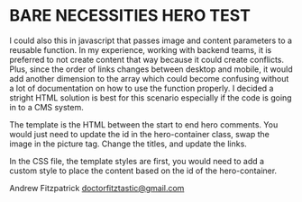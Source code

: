 # BARE NECESSITIES HERO TEST

I could also this in javascript that passes image and content parameters to a reusable function. In my experience, working with backend teams, it is preferred to not create content that way because it could create conflicts. Plus, since the order of links changes between desktop and mobile, it would add another dimension to the array which could become confusing without a lot of documentation on how to use the function properly. I decided a stright HTML solution is best for this scenario especially if the code is going in to a CMS system.

The template is the HTML between the start to end hero comments. You would just need to update the id in the hero-container class, swap the image in the picture tag. Change the titles, and update the links.

In the CSS file, the template styles are first, you would need to add a custom style to place the content based on the id of the hero-container. 

Andrew Fitzpatrick
[doctorfitztastic@gmail.com](mailto:doctorfitztastic@gmail.com)
